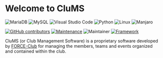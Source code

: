 # Welcome to CluMS
![MariaDB](https://img.shields.io/badge/MariaDB-003545?style=for-the-badge&logo=mariadb&logoColor=white) ![MySQL](https://img.shields.io/badge/mysql-4479A1.svg?style=for-the-badge&logo=mysql&logoColor=white) ![Visual Studio Code](https://img.shields.io/badge/Visual%20Studio%20Code-0078d7.svg?style=for-the-badge&logo=visual-studio-code&logoColor=white) ![Python](https://img.shields.io/badge/python-3670A0?style=for-the-badge&logo=python&logoColor=ffdd54) ![Linux](https://img.shields.io/badge/Linux-FCC624?style=for-the-badge&logo=linux&logoColor=black) ![Manjaro](https://img.shields.io/badge/Manjaro-35BF5C?style=for-the-badge&logo=Manjaro&logoColor=white)

[![GitHub contributors](https://img.shields.io/github/contributors/Pranay-Chopra/CluMS)](https://GitHub.com/Pranay-Chopra/CluMS/graphs/contributors/) [![Maintenance](https://img.shields.io/badge/Maintained%3F-no-red.svg)](https://bitbucket.org/lbesson/ansi-colors) ![Maintainer](https://img.shields.io/badge/Maintainer-PranayChopra-blue)
[![Framework](https://img.shields.io/badge/Framework-GNOME/Gtk3.0-blue.svg)](https://gtk.org/)

CluMS (or Club Management Software) is a proprietary software developed by [FORCE-Club](github.com/FORCE-Fest) for managing the members, teams and events organized and contained within the club.
